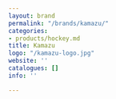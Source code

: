```yaml
---
layout: brand
permalink: "/brands/kamazu/"
categories:
- products/hockey.md
title: Kamazu
logo: "/kamazu-logo.jpg"
website: ''
catalogues: []
info: ''

---
```

